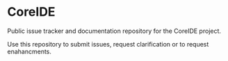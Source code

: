 # CoreIDE

Public issue tracker and documentation repository for the CoreIDE project.

Use this repository to submit issues, request clarification or to request enahancments.
